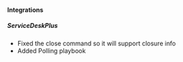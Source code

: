 
#### Integrations
##### ServiceDeskPlus
- Fixed the close command so it will support closure info
- Added Polling playbook
